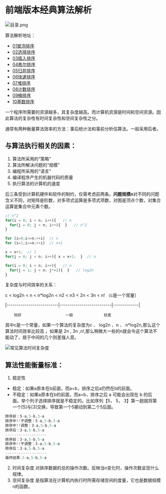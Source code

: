 # 前端版本经典算法解析
![目录.png](https://img.58cdn.com.cn/escstatic/fecar/pmuse/publish/shareList.png)

算法解析地址：

- [01冒泡排序](https://www.jianshu.com/p/92da865b3a5c)
- [02选择排序](https://www.jianshu.com/p/35975e92ad54)
- [03插入排序](https://www.jianshu.com/p/686b28bef918)
- [04希尔排序](https://www.jianshu.com/p/561026ad5b9c)
- [05归并排序](https://www.jianshu.com/p/9b47d6d3d867)
- [06快速排序](https://www.jianshu.com/p/0b1e64e7bc24)
- [07堆排序](https://www.jianshu.com/p/4bf503ef7771)
- [08计数排序](https://www.jianshu.com/p/97a2c4a3eea4)
- [09桶排序](https://www.jianshu.com/p/e7c20e8b685b)
- [10基数排序](https://www.jianshu.com/p/7a2cd8bddf72)

一个程序所需要的资源越多，其复杂度越高。而计算机资源是时间和空间资源。因此算法的复杂性有时间复杂性和空间复杂性之分。

通常有两种衡量算法效率的方法：事后统计法和事前分析估算法。一般采用后者。

## 与算法执行相关的因素：
1. 算法所采用的“策略”
2. 算法所解决问题的“规模”
3. 编程所采用的“语言”
4. 编译程序产生的机器代码的质量
5. 执行算法的计算机的速度

后三条受到计算机硬件和软件的制约，仅需考虑前两条。**问题规模n**对不同的问题含义不同，对矩阵是阶数，对多项式运算是多项式项数，对图是顶点个数，对集合运算是集合中元素个数。

```javascript
// n^2
for(i = 0; i < n; i++){   // n
  for(j = 0; j < n; i++){  }   // n^2
}

for (i=0;i<=n;++i)  // n
for (i=1;i<=n;++i)  // n+1

x = x+1;  // 1
for(j = 0; j < n; i++){ x = x+1;  }  // n

for(i = 0; i < n; i++){   // n
  for(j = 1; j < n; j*=2){  }   // log2n
}
```

复杂度与时间效率的关系：

c < log2n < n < n*log2n < n2 < n3 < 2n < 3n < n! （c是一个常量）

|--------------------------|--------------------------|-------------|

        较好                    一般              较差

其中c是一个常量，如果一个算法的复杂度为c 、 log2n 、n 、 n*log2n,那么这个算法时间效率比较高 ，如果是 2n , 3n ,n!,那么稍微大一些的n就会令这个算法不能动了，居于中间的几个则差强人意。

![常见算法时间复杂度](https://github.com/BubbleM/algorithm_demo/tree/master/img/complexity.png)

## 算法性能衡量标准：
1. 稳定性
- 稳定：如果a原本在b前面，而a=b，排序之后a仍然在b的前面。
- 不稳定：如果a原本在b的前面，而a=b，排序之后 a 可能会出现在 b 的后面。举个列子选择排序就是不稳定的。比如序列【5， 5， 3】第一趟就将第一个[5]与[3]交换，导致第一个5挪动到第二个5后面。
```javascript
排序前：5-a,5-b,3-a
排序中!!不调整：5-a,5-b,3-a
排序中!!调整：3-a,5-b,5-a
排序后：3-a,5-b,5-a
-------------------
排序前：3-a,5-b,5-a
排序中!!不调整：3-a,5-b,5-a
排序后：3-a,5-b,5-a
-------------------
最终结果:3-a,5-b,5-a
```
2. 时间复杂度
对排序数据的总的操作次数。反映当n变化时，操作次数呈现什么规律。
3. 空间复杂度
是指算法在计算机内执行时所需存储空间的度量，它也是数据规模n的函数。 
